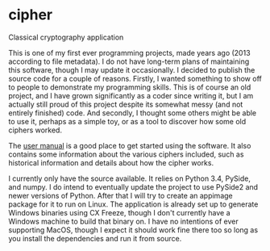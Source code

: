 # cipher

Classical cryptography application

This is one of my first ever programming projects, made years ago (2013 according to file metadata). I do not have long-term plans of maintaining this software, though I may update it occasionally. I decided to publish the source code for a couple of reasons. Firstly, I wanted something to show off to people to demonstrate my programming skills. This is of course an old project, and I have grown significantly as a coder since writing it, but I am actually still proud of this project despite its somewhat messy (and not entirely finished) code. And secondly, I thought some others might be able to use it, perhaps as a simple toy, or as a tool to discover how some old ciphers worked.

The [user manual](https://github.com/dmjohnsson23/cipher/blob/master/Cipher%20User%20Manual.pdf) is a good place to get started using the software. It also contains some information about the various ciphers included, such as historical information and details about how the cipher works.

I currently only have the source available. It relies on Python 3.4, PySide, and numpy. I do intend to eventually update the project to use PySide2 and newer versions of Python. After that I will try to create an appimage package for it to run on Linux. The application is already set up to generate Windows binaries using CX Freeze, though I don't currently have a Windows machine to build that binary on. I have no intentions of ever supporting MacOS, though I expect it should work fine there too so long as you install the dependencies and run it from source.
